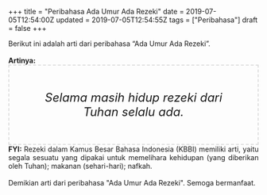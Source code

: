 +++
title = "Peribahasa Ada Umur Ada Rezeki"
date = 2019-07-05T12:54:00Z
updated = 2019-07-05T12:54:55Z
tags = ["Peribahasa"]
draft = false
+++

<div dir="ltr" style="text-align: left;" trbidi="on"><div style="text-align: justify;">Berikut ini adalah arti dari peribahasa “Ada Umur Ada Rezeki”.</div><br /><div style="text-align: justify;"><b>Artinya:</b></div><div style="border: 2px dashed #ddd; font-size: 24px; height: auto; margin: 0 auto; padding: 50px; text-align: center; width: auto;"><i>Selama masih hidup rezeki dari Tuhan selalu ada.</i></div><div style="text-align: justify;"><b>FYI:</b> Rezeki dalam Kamus Besar Bahasa Indonesia (KBBI) memiliki arti, yaitu segala sesuatu yang dipakai untuk memelihara kehidupan (yang diberikan oleh Tuhan); makanan (sehari-hari); nafkah.<br /><br /></div><div style="text-align: justify;">Demikian arti dari peribahasa "Ada Umur Ada Rezeki". Semoga bermanfaat.</div></div>
